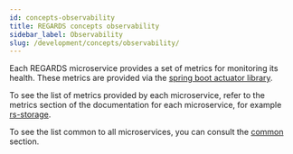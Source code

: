 ```yaml
---
id: concepts-observability
title: REGARDS concepts observability
sidebar_label: Observability
slug: /development/concepts/observability/
---
```


Each REGARDS microservice provides a set of metrics for monitoring its health. These metrics are provided via the [spring boot actuator library](https://docs.spring.io/spring-boot/reference/actuator/metrics.html).

To see the list of metrics provided by each microservice, refer to the metrics section of the documentation for each microservice, for example [rs-storage](../services/storage/metrics.md). 

To see the list common to all microservices, you can consult the [common](../services/common/common-metrics.mdx) section.